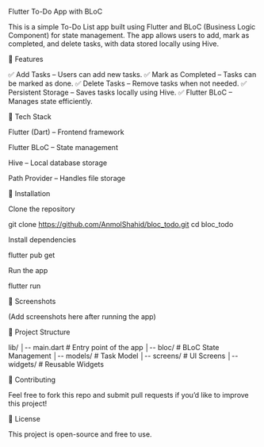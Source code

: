 Flutter To-Do App with BLoC

This is a simple To-Do List app built using Flutter and BLoC (Business Logic Component) for state management. The app allows users to add, mark as completed, and delete tasks, with data stored locally using Hive.

🚀 Features

✅ Add Tasks – Users can add new tasks.
✅ Mark as Completed – Tasks can be marked as done.
✅ Delete Tasks – Remove tasks when not needed.
✅ Persistent Storage – Saves tasks locally using Hive.
✅ Flutter BLoC – Manages state efficiently.

📌 Tech Stack

Flutter (Dart) – Frontend framework

Flutter BLoC – State management

Hive – Local database storage

Path Provider – Handles file storage

🔧 Installation

Clone the repository

git clone https://github.com/AnmolShahid/bloc_todo.git
cd bloc_todo

Install dependencies

flutter pub get

Run the app

flutter run

📸 Screenshots

(Add screenshots here after running the app)

📂 Project Structure

lib/
│-- main.dart            # Entry point of the app
│-- bloc/                # BLoC State Management
│-- models/              # Task Model
│-- screens/             # UI Screens
│-- widgets/             # Reusable Widgets

🤝 Contributing

Feel free to fork this repo and submit pull requests if you’d like to improve this project!

📜 License

This project is open-source and free to use.

